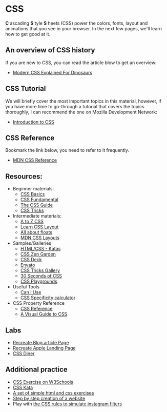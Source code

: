 # CSS

**C** ascading **S** tyle **S** heets \(CSS\) power the colors, fonts, layout and animations that you see in your browser. In the next few pages, we'll learn how to get good at it.


## An overview of CSS history

If you are new to CSS, you can read the article blow to get an overview:

* [Modern CSS Explained For Dinosaurs](https://medium.com/actualize-network/modern-css-explained-for-dinosaurs-5226febe3525)

## CSS Tutorial

We will briefly cover the most important topics in this material, however, if you have more time to go-through a tutorial that covers the topics thoroughly, I can recommend the one on Mozilla Development Network:

* [Introduction to CSS](https://developer.mozilla.org/en-US/docs/Learn/CSS/Introduction_to_CSS)

## CSS Reference

Bookmark the link below, you need to refer to it frequently.

* [MDN CSS Reference](https://developer.mozilla.org/en-US/docs/Web/CSS/Reference)

## Resources:

* Beginner materials:
  * [CSS Basics](https://developer.mozilla.org/en-US/docs/Learn/Getting_started_with_the_web/CSS_basics)
  * [CSS Fundamental](http://interactivepython.org/runestone/static/webfundamentals/index.html#cascading-style-sheets)
  * [The CSS Guide](https://flaviocopes.com/css/)
  * [CSS Tricks](https://css-tricks.com/guides/beginner/)
* Intermediate materials:
  * [A to Z CSS](https://www.sitepoint.com/tag/atoz-css/)
  * [Learn CSS Layout](http://learnlayout.com/)
  * [All about floats](https://css-tricks.com/all-about-floats/)
  * [MDN CSS Layouts](https://developer.mozilla.org/en-US/docs/Learn/CSS/CSS_layout)
* Samples/Galleries
  * [HTML/CSS - Katas](https://codepen.io/collection/ABLwQb/2/)
  * [CSS Zen Garden](http://www.csszengarden.com/)
  * [CSS Deck](http://cssdeck.com/)
  * [Envato](https://elements.envato.com/)
  * [CSS Tricks Gallery](https://css-tricks.com/gallery/)
  * [30 Seconds of CSS](https://atomiks.github.io/30-seconds-of-css/)
  * [CSS Playgrounds](https://css-playground.com/)
* Useful Tools
  * [Can I Use](https://caniuse.com/)
  * [CSS Specificity calculator](https://developer.mozilla.org/en-US/docs/Web/CSS/Specificity)
* CSS Property Reference
  * [CSS Reference](https://tympanus.net/codrops/css_reference/)
  * [A Visual Guide to CSS](https://cssreference.io/)

## Labs

* [Recreate Blog article Page](https://github.com/thoughtworks-jumpstart/blog-article-css)
* [Recreate Apple Landing Page](https://github.com/thoughtworks-jumpstart/apple-css-lab)
* [CSS Diner](https://flukeout.github.io/)

## Additional practice

* [CSS Exercise on W3Schools](https://www.w3schools.com/css/exercise.asp?filename=exercise_howto1)
* [CSS Kata](https://github.com/georgenorman/css-kata)
* [A set of simple html and css exercises](https://github.com/ashleygwilliams/introHTMLCSS)
* [Step by step creation of a website](https://openclassrooms.com/courses/build-your-website-with-html5-and-css3/practical-exercise-step-by-step-creation-of-a-website)
* Play with [the CSS rules to simulate instagram filters](https://github.com/picturepan2/instagram.css)
